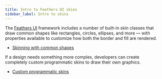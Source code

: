 ```yaml
---
title: Intro to Feathers UI skins
sidebar_label: Intro to skins
---
```


The [Feathers UI](/) framework includes a number of built-in skin classes that draw common shapes like rectangles, circles, ellipses, and more — with properties available to customize how both the border and fill are rendered.

- [Skinning with common shapes](./shape-skins.md)

If a design needs something more complex, developers can create completely custom programmatic skins to draw their own graphics.

- [Custom programmatic skins](./custom-programmatic-skins.md)
